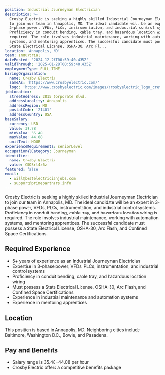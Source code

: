 ```yaml
---
position: Industrial Journeyman Electrician
description: >-
  Crosby Electric is seeking a highly skilled Industrial Journeyman Electrician
  to join our team in Annapolis, MD. The ideal candidate will be an expert in
  3-phase power, VFDs, PLCs, instrumentation, and industrial control systems.
  Proficiency in conduit bending, cable tray, and hazardous location wiring is
  required. The role involves industrial maintenance, working with automation
  systems, and mentoring apprentices. The successful candidate must possess a
  State Electrical License, OSHA-30, Arc Fl...
location: 'Annapolis, MD'
team: Industrial
datePosted: '2024-12-26T00:59:40.435Z'
validThrough: '2025-01-28T00:59:40.435Z'
employmentType: FULL_TIME
hiringOrganization:
  name: Crosby Electric
  sameAs: 'https://www.crosbyelectric.com/'
  logo: 'https://www.crosbyelectric.com/images/crosbyelectric_logo_crete.png'
jobLocation:
  streetAddress: 2815 Corporate Blvd.
  addressLocality: Annapolis
  addressRegion: MD
  postalCode: '21401'
  addressCountry: USA
baseSalary:
  currency: USD
  value: 39.78
  minValue: 35.48
  maxValue: 44.08
  unitText: HOUR
experienceRequirements: seniorLevel
occupationalCategory: Journeyman
identifier:
  name: Crosby Electric
  value: CROSrl4z6z
featured: false
email:
  - will@bestelectricianjobs.com
  - support@primepartners.info
---
```




Crosby Electric is seeking a highly skilled Industrial Journeyman Electrician to join our team in Annapolis, MD. The ideal candidate will be an expert in 3-phase power, VFDs, PLCs, instrumentation, and industrial control systems. Proficiency in conduit bending, cable tray, and hazardous location wiring is required. The role involves industrial maintenance, working with automation systems, and mentoring apprentices. The successful candidate must possess a State Electrical License, OSHA-30, Arc Flash, and Confined Space Certifications. 

## Required Experience 

- 5+ years of experience as an Industrial Journeyman Electrician 
- Expertise in 3-phase power, VFDs, PLCs, instrumentation, and industrial control systems
- Proficiency in conduit bending, cable tray, and hazardous location wiring 
- Must possess a State Electrical License, OSHA-30, Arc Flash, and Confined Space Certifications 
- Experience in industrial maintenance and automation systems 
- Experience in mentoring apprentices 

## Location 

This position is based in Annapolis, MD. Neighboring cities include Baltimore, Washington D.C., Bowie, and Pasadena. 

## Pay and Benefits 

- Salary range is $35.48-$44.08 per hour 
- Crosby Electric offers a competitive benefits package
